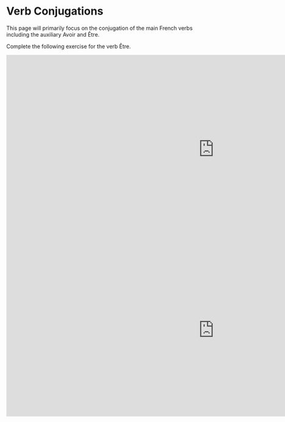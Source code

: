 <h1>Verb Conjugations</h1>

<p> This page will primarily focus on the conjugation of the main French verbs including the auxiliary Avoir and Être. </p>
<p>Complete the following exercise for the verb Être.</p>
<iframe src="https://h5p.org/h5p/embed/356436" width="1090" height="496" frameborder="0" allowfullscreen="allowfullscreen"></iframe><script src="https://h5p.org/sites/all/modules/h5p/library/js/h5p-resizer.js" charset="UTF-8"></script>

<iframe src="https://h5p.org/h5p/embed/356449" width="1090" height="454" frameborder="0" allowfullscreen="allowfullscreen"></iframe><script src="https://h5p.org/sites/all/modules/h5p/library/js/h5p-resizer.js" charset="UTF-8"></script>
